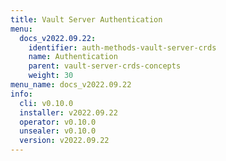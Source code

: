 ```yaml
---
title: Vault Server Authentication
menu:
  docs_v2022.09.22:
    identifier: auth-methods-vault-server-crds
    name: Authentication
    parent: vault-server-crds-concepts
    weight: 30
menu_name: docs_v2022.09.22
info:
  cli: v0.10.0
  installer: v2022.09.22
  operator: v0.10.0
  unsealer: v0.10.0
  version: v2022.09.22
---
```


